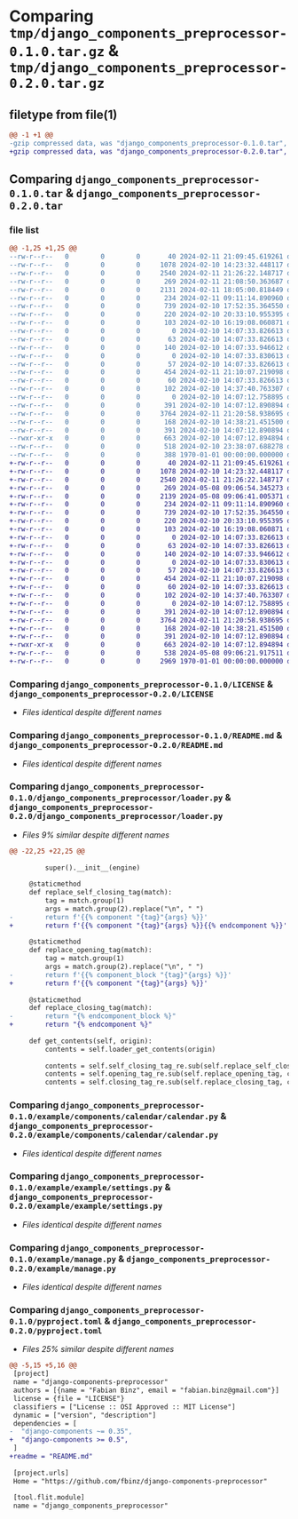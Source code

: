 # Comparing `tmp/django_components_preprocessor-0.1.0.tar.gz` & `tmp/django_components_preprocessor-0.2.0.tar.gz`

## filetype from file(1)

```diff
@@ -1 +1 @@
-gzip compressed data, was "django_components_preprocessor-0.1.0.tar", last modified: Fri Jan  1 00:00:00 2016, max compression
+gzip compressed data, was "django_components_preprocessor-0.2.0.tar", last modified: Fri Jan  1 00:00:00 2016, max compression
```

## Comparing `django_components_preprocessor-0.1.0.tar` & `django_components_preprocessor-0.2.0.tar`

### file list

```diff
@@ -1,25 +1,25 @@
--rw-r--r--   0        0        0       40 2024-02-11 21:09:45.619261 django_components_preprocessor-0.1.0/.gitignore
--rw-r--r--   0        0        0     1078 2024-02-10 14:23:32.448117 django_components_preprocessor-0.1.0/LICENSE
--rw-r--r--   0        0        0     2540 2024-02-11 21:26:22.148717 django_components_preprocessor-0.1.0/README.md
--rw-r--r--   0        0        0      269 2024-02-11 21:08:50.363687 django_components_preprocessor-0.1.0/django_components_preprocessor/__init__.py
--rw-r--r--   0        0        0     2131 2024-02-11 18:05:00.818449 django_components_preprocessor-0.1.0/django_components_preprocessor/loader.py
--rw-r--r--   0        0        0      234 2024-02-11 09:11:14.890960 django_components_preprocessor-0.1.0/example/components/calendar/calendar.html
--rw-r--r--   0        0        0      739 2024-02-10 17:52:35.364550 django_components_preprocessor-0.1.0/example/components/calendar/calendar.py
--rw-r--r--   0        0        0      220 2024-02-10 20:33:10.955395 django_components_preprocessor-0.1.0/example/components/calendar/script.js
--rw-r--r--   0        0        0      103 2024-02-10 16:19:08.060871 django_components_preprocessor-0.1.0/example/components/calendar/style.css
--rw-r--r--   0        0        0        0 2024-02-10 14:07:33.826613 django_components_preprocessor-0.1.0/example/core/__init__.py
--rw-r--r--   0        0        0       63 2024-02-10 14:07:33.826613 django_components_preprocessor-0.1.0/example/core/admin.py
--rw-r--r--   0        0        0      140 2024-02-10 14:07:33.946612 django_components_preprocessor-0.1.0/example/core/apps.py
--rw-r--r--   0        0        0        0 2024-02-10 14:07:33.830613 django_components_preprocessor-0.1.0/example/core/migrations/__init__.py
--rw-r--r--   0        0        0       57 2024-02-10 14:07:33.826613 django_components_preprocessor-0.1.0/example/core/models.py
--rw-r--r--   0        0        0      454 2024-02-11 21:10:07.219098 django_components_preprocessor-0.1.0/example/core/templates/core/index.html
--rw-r--r--   0        0        0       60 2024-02-10 14:07:33.826613 django_components_preprocessor-0.1.0/example/core/tests.py
--rw-r--r--   0        0        0      102 2024-02-10 14:37:40.763307 django_components_preprocessor-0.1.0/example/core/views.py
--rw-r--r--   0        0        0        0 2024-02-10 14:07:12.758895 django_components_preprocessor-0.1.0/example/example/__init__.py
--rw-r--r--   0        0        0      391 2024-02-10 14:07:12.890894 django_components_preprocessor-0.1.0/example/example/asgi.py
--rw-r--r--   0        0        0     3764 2024-02-11 21:20:58.938695 django_components_preprocessor-0.1.0/example/example/settings.py
--rw-r--r--   0        0        0      168 2024-02-10 14:38:21.451500 django_components_preprocessor-0.1.0/example/example/urls.py
--rw-r--r--   0        0        0      391 2024-02-10 14:07:12.890894 django_components_preprocessor-0.1.0/example/example/wsgi.py
--rwxr-xr-x   0        0        0      663 2024-02-10 14:07:12.894894 django_components_preprocessor-0.1.0/example/manage.py
--rw-r--r--   0        0        0      518 2024-02-10 23:38:07.688278 django_components_preprocessor-0.1.0/pyproject.toml
--rw-r--r--   0        0        0      388 1970-01-01 00:00:00.000000 django_components_preprocessor-0.1.0/PKG-INFO
+-rw-r--r--   0        0        0       40 2024-02-11 21:09:45.619261 django_components_preprocessor-0.2.0/.gitignore
+-rw-r--r--   0        0        0     1078 2024-02-10 14:23:32.448117 django_components_preprocessor-0.2.0/LICENSE
+-rw-r--r--   0        0        0     2540 2024-02-11 21:26:22.148717 django_components_preprocessor-0.2.0/README.md
+-rw-r--r--   0        0        0      269 2024-05-08 09:06:54.345273 django_components_preprocessor-0.2.0/django_components_preprocessor/__init__.py
+-rw-r--r--   0        0        0     2139 2024-05-08 09:06:41.005371 django_components_preprocessor-0.2.0/django_components_preprocessor/loader.py
+-rw-r--r--   0        0        0      234 2024-02-11 09:11:14.890960 django_components_preprocessor-0.2.0/example/components/calendar/calendar.html
+-rw-r--r--   0        0        0      739 2024-02-10 17:52:35.364550 django_components_preprocessor-0.2.0/example/components/calendar/calendar.py
+-rw-r--r--   0        0        0      220 2024-02-10 20:33:10.955395 django_components_preprocessor-0.2.0/example/components/calendar/script.js
+-rw-r--r--   0        0        0      103 2024-02-10 16:19:08.060871 django_components_preprocessor-0.2.0/example/components/calendar/style.css
+-rw-r--r--   0        0        0        0 2024-02-10 14:07:33.826613 django_components_preprocessor-0.2.0/example/core/__init__.py
+-rw-r--r--   0        0        0       63 2024-02-10 14:07:33.826613 django_components_preprocessor-0.2.0/example/core/admin.py
+-rw-r--r--   0        0        0      140 2024-02-10 14:07:33.946612 django_components_preprocessor-0.2.0/example/core/apps.py
+-rw-r--r--   0        0        0        0 2024-02-10 14:07:33.830613 django_components_preprocessor-0.2.0/example/core/migrations/__init__.py
+-rw-r--r--   0        0        0       57 2024-02-10 14:07:33.826613 django_components_preprocessor-0.2.0/example/core/models.py
+-rw-r--r--   0        0        0      454 2024-02-11 21:10:07.219098 django_components_preprocessor-0.2.0/example/core/templates/core/index.html
+-rw-r--r--   0        0        0       60 2024-02-10 14:07:33.826613 django_components_preprocessor-0.2.0/example/core/tests.py
+-rw-r--r--   0        0        0      102 2024-02-10 14:37:40.763307 django_components_preprocessor-0.2.0/example/core/views.py
+-rw-r--r--   0        0        0        0 2024-02-10 14:07:12.758895 django_components_preprocessor-0.2.0/example/example/__init__.py
+-rw-r--r--   0        0        0      391 2024-02-10 14:07:12.890894 django_components_preprocessor-0.2.0/example/example/asgi.py
+-rw-r--r--   0        0        0     3764 2024-02-11 21:20:58.938695 django_components_preprocessor-0.2.0/example/example/settings.py
+-rw-r--r--   0        0        0      168 2024-02-10 14:38:21.451500 django_components_preprocessor-0.2.0/example/example/urls.py
+-rw-r--r--   0        0        0      391 2024-02-10 14:07:12.890894 django_components_preprocessor-0.2.0/example/example/wsgi.py
+-rwxr-xr-x   0        0        0      663 2024-02-10 14:07:12.894894 django_components_preprocessor-0.2.0/example/manage.py
+-rw-r--r--   0        0        0      538 2024-05-08 09:06:21.917511 django_components_preprocessor-0.2.0/pyproject.toml
+-rw-r--r--   0        0        0     2969 1970-01-01 00:00:00.000000 django_components_preprocessor-0.2.0/PKG-INFO
```

### Comparing `django_components_preprocessor-0.1.0/LICENSE` & `django_components_preprocessor-0.2.0/LICENSE`

 * *Files identical despite different names*

### Comparing `django_components_preprocessor-0.1.0/README.md` & `django_components_preprocessor-0.2.0/README.md`

 * *Files identical despite different names*

### Comparing `django_components_preprocessor-0.1.0/django_components_preprocessor/loader.py` & `django_components_preprocessor-0.2.0/django_components_preprocessor/loader.py`

 * *Files 9% similar despite different names*

```diff
@@ -22,25 +22,25 @@
 
         super().__init__(engine)
 
     @staticmethod
     def replace_self_closing_tag(match):
         tag = match.group(1)
         args = match.group(2).replace("\n", " ")
-        return f'{{% component "{tag}"{args} %}}'
+        return f'{{% component "{tag}"{args} %}}{{% endcomponent %}}'
 
     @staticmethod
     def replace_opening_tag(match):
         tag = match.group(1)
         args = match.group(2).replace("\n", " ")
-        return f'{{% component_block "{tag}"{args} %}}'
+        return f'{{% component "{tag}"{args} %}}'
 
     @staticmethod
     def replace_closing_tag(match):
-        return "{% endcomponent_block %}"
+        return "{% endcomponent %}"
 
     def get_contents(self, origin):
         contents = self.loader_get_contents(origin)
 
         contents = self.self_closing_tag_re.sub(self.replace_self_closing_tag, contents)
         contents = self.opening_tag_re.sub(self.replace_opening_tag, contents)
         contents = self.closing_tag_re.sub(self.replace_closing_tag, contents)
```

### Comparing `django_components_preprocessor-0.1.0/example/components/calendar/calendar.py` & `django_components_preprocessor-0.2.0/example/components/calendar/calendar.py`

 * *Files identical despite different names*

### Comparing `django_components_preprocessor-0.1.0/example/example/settings.py` & `django_components_preprocessor-0.2.0/example/example/settings.py`

 * *Files identical despite different names*

### Comparing `django_components_preprocessor-0.1.0/example/manage.py` & `django_components_preprocessor-0.2.0/example/manage.py`

 * *Files identical despite different names*

### Comparing `django_components_preprocessor-0.1.0/pyproject.toml` & `django_components_preprocessor-0.2.0/pyproject.toml`

 * *Files 25% similar despite different names*

```diff
@@ -5,15 +5,16 @@
 [project]
 name = "django-components-preprocessor"
 authors = [{name = "Fabian Binz", email = "fabian.binz@gmail.com"}]
 license = {file = "LICENSE"}
 classifiers = ["License :: OSI Approved :: MIT License"]
 dynamic = ["version", "description"]
 dependencies = [
-  "django-components ~= 0.35",
+  "django-components >= 0.5",
 ]
+readme = "README.md"
 
 [project.urls]
 Home = "https://github.com/fbinz/django-components-preprocessor"
 
 [tool.flit.module]
 name = "django_components_preprocessor"
```

